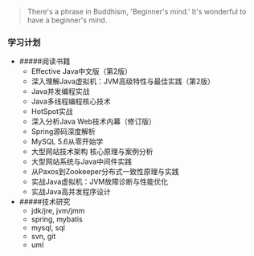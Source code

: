 > There's a phrase in Buddhism, 'Beginner's mind.' It's wonderful to have a beginner's mind.

### 学习计划
* #####阅读书籍
	* Effective Java中文版（第2版）
	* 深入理解Java虚拟机：JVM高级特性与最佳实践（第2版）
	* Java并发编程实战
	* Java多线程编程核心技术	
	* HotSpot实战
	* 深入分析Java Web技术内幕（修订版）
	* Spring源码深度解析
	* MySQL 5.6从零开始学
	* 大型网站技术架构 核心原理与案例分析
	* 大型网站系统与Java中间件实践
	* 从Paxos到Zookeeper分布式一致性原理与实践
	* 实战Java虚拟机：JVM故障诊断与性能优化
	* 实战Java高并发程序设计
* #####技术研究
	* jdk/jre, jvm/jmm
	* spring, mybatis
	* mysql, sql
	* svn, git
	* uml
